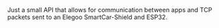 Just a small API that allows for communication between apps and TCP packets sent to an Elegoo SmartCar-Shield and ESP32.
